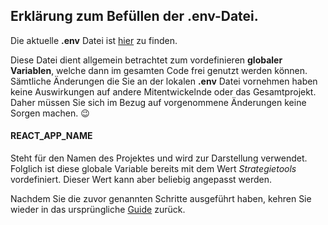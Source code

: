 ## Erklärung zum Befüllen der .env-Datei.

Die aktuelle **.env** Datei ist [hier](./.env.example) zu finden.  

Diese Datei dient allgemein betrachtet zum vordefinieren **globaler Variablen**, welche dann im gesamten Code frei genutzt werden können. Sämtliche Änderungen die Sie an der lokalen **.env** Datei vornehmen haben keine Auswirkungen auf andere Mitentwickelnde oder das Gesamtprojekt. Daher müssen Sie sich im Bezug auf vorgenommene Änderungen keine Sorgen machen. :wink:

#### REACT_APP_NAME
Steht für den Namen des Projektes und wird zur Darstellung verwendet. Folglich ist diese globale Variable bereits mit dem Wert *Strategietools* vordefiniert. Dieser Wert kann aber beliebig angepasst werden. 

Nachdem Sie die zuvor genannten Schritte ausgeführt haben, kehren Sie wieder in das ursprüngliche [Guide](https://github.com/ricom/toolbox-frontend/blob/main/README.md) zurück.
